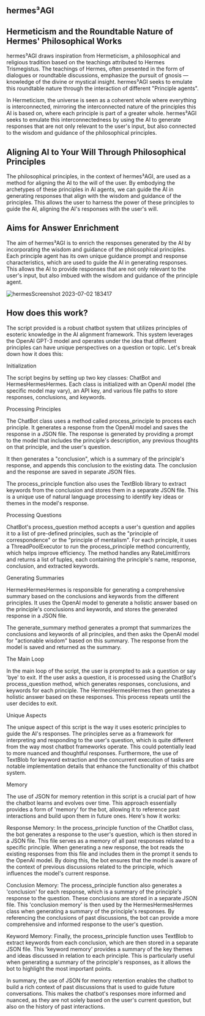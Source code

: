 ## hermes³AGI

## Hermeticism and the Roundtable Nature of Hermes' Philosophical Works

hermes³AGI draws inspiration from Hermeticism, a philosophical and religious tradition based on the teachings attributed to Hermes Trismegistus. The teachings of Hermes, often presented in the form of dialogues or roundtable discussions, emphasize the pursuit of gnosis — knowledge of the divine or mystical insight. hermes³AGI seeks to emulate this roundtable nature through the interaction of different "Principle agents".

In Hermeticism, the universe is seen as a coherent whole where everything is interconnected, mirroring the interconnected nature of the principles this AI is based on, where each principle is part of a greater whole. hermes³AGI seeks to emulate this interconnectedness by using the AI to generate responses that are not only relevant to the user's input, but also connected to the wisdom and guidance of the philosophical principles.

## Aligning AI to Your Will Through Philosophical Principles

The philosophical principles, in the context of hermes³AGI, are used as a method for aligning the AI to the will of the user. By embodying the archetypes of these principles in AI agents, we can guide the AI in generating responses that align with the wisdom and guidance of the principles. This allows the user to harness the power of these principles to guide the AI, aligning the AI's responses with the user's will.

## Aims for Answer Enrichment

The aim of hermes³AGI is to enrich the responses generated by the AI by incorporating the wisdom and guidance of the philosophical principles. Each principle agent has its own unique guidance prompt and response characteristics, which are used to guide the AI in generating responses. This allows the AI to provide responses that are not only relevant to the user's input, but also imbued with the wisdom and guidance of the principle agent.

![hermesScreenshot 2023-07-02 183417](https://github.com/EveryOneIsGross/hermesAGI/assets/23621140/42c3719b-8c3b-4fc6-b972-0d96e2ef47e3)

## How does this work?

The script provided is a robust chatbot system that utilizes principles of esoteric knowledge in the AI alignment framework. This system leverages the OpenAI GPT-3 model and operates under the idea that different principles can have unique perspectives on a question or topic. Let's break down how it does this:

Initialization

The script begins by setting up two key classes: ChatBot and HermesHermesHermes. Each class is initialized with an OpenAI model (the specific model may vary), an API key, and various file paths to store responses, conclusions, and keywords.

Processing Principles

The ChatBot class uses a method called process_principle to process each principle. It generates a response from the OpenAI model and saves the response in a JSON file. The response is generated by providing a prompt to the model that includes the principle's description, any previous thoughts on that principle, and the user's question.

It then generates a "conclusion", which is a summary of the principle's response, and appends this conclusion to the existing data. The conclusion and the response are saved in separate JSON files.

The process_principle function also uses the TextBlob library to extract keywords from the conclusion and stores them in a separate JSON file. This is a unique use of natural language processing to identify key ideas or themes in the model's response.

Processing Questions

ChatBot's process_question method accepts a user's question and applies it to a list of pre-defined principles, such as the "principle of correspondence" or the "principle of mentalism". For each principle, it uses a ThreadPoolExecutor to run the process_principle method concurrently, which helps improve efficiency. The method handles any RateLimitErrors and returns a list of tuples, each containing the principle's name, response, conclusion, and extracted keywords.

Generating Summaries

HermesHermesHermes is responsible for generating a comprehensive summary based on the conclusions and keywords from the different principles. It uses the OpenAI model to generate a holistic answer based on the principle's conclusions and keywords, and stores the generated response in a JSON file.

The generate_summary method generates a prompt that summarizes the conclusions and keywords of all principles, and then asks the OpenAI model for "actionable wisdom" based on this summary. The response from the model is saved and returned as the summary.

The Main Loop

In the main loop of the script, the user is prompted to ask a question or say 'bye' to exit. If the user asks a question, it is processed using the ChatBot's process_question method, which generates responses, conclusions, and keywords for each principle. The HermesHermesHermes then generates a holistic answer based on these responses. This process repeats until the user decides to exit.

Unique Aspects

The unique aspect of this script is the way it uses esoteric principles to guide the AI's responses. The principles serve as a framework for interpreting and responding to the user's question, which is quite different from the way most chatbot frameworks operate. This could potentially lead to more nuanced and thoughtful responses. Furthermore, the use of TextBlob for keyword extraction and the concurrent execution of tasks are notable implementation details that enhance the functionality of this chatbot system.

Memory 

The use of JSON for memory retention in this script is a crucial part of how the chatbot learns and evolves over time. This approach essentially provides a form of 'memory' for the bot, allowing it to reference past interactions and build upon them in future ones. Here's how it works:

Response Memory: In the process_principle function of the ChatBot class, the bot generates a response to the user's question, which is then stored in a JSON file. This file serves as a memory of all past responses related to a specific principle. When generating a new response, the bot reads the existing responses from this file and includes them in the prompt it sends to the OpenAI model. By doing this, the bot ensures that the model is aware of the context of previous discussions related to the principle, which influences the model's current response.

Conclusion Memory: The process_principle function also generates a 'conclusion' for each response, which is a summary of the principle's response to the question. These conclusions are stored in a separate JSON file. This 'conclusion memory' is then used by the HermesHermesHermes class when generating a summary of the principle's responses. By referencing the conclusions of past discussions, the bot can provide a more comprehensive and informed response to the user's question.

Keyword Memory: Finally, the process_principle function uses TextBlob to extract keywords from each conclusion, which are then stored in a separate JSON file. This 'keyword memory' provides a summary of the key themes and ideas discussed in relation to each principle. This is particularly useful when generating a summary of the principle's responses, as it allows the bot to highlight the most important points.

In summary, the use of JSON for memory retention enables the chatbot to build a rich context of past discussions that is used to guide future conversations. This makes the chatbot's responses more informed and nuanced, as they are not solely based on the user's current question, but also on the history of past interactions.

